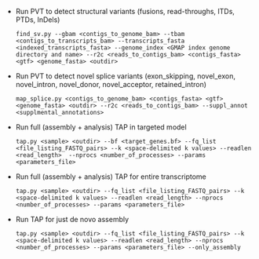 * Run PVT to detect structural variants (fusions, read-throughs, ITDs, PTDs, InDels)

  ```
  find_sv.py --gbam <contigs_to_genome_bam> --tbam <contigs_to_transcripts_bam> --transcripts_fasta <indexed_transcripts_fasta> --genome_index <GMAP index genome directory and name> --r2c <reads_to_contigs_bam> <contigs_fasta> <gtf> <genome_fasta> <outdir>
  ```

* Run PVT to detect novel splice variants (exon_skipping, novel_exon, novel_intron, novel_donor, novel_acceptor, retained_intron)

  ```
  map_splice.py <contigs_to_genome_bam> <contigs_fasta> <gtf> <genome_fasta> <outdir> --r2c <reads_to_contigs_bam> --suppl_annot <supplmental_annotations>
  ```

* Run full (assembly + analysis) TAP in targeted model

  ```
  tap.py <sample> <outdir> --bf <target_genes.bf> --fq_list <file_listing_FASTQ_pairs> --k <space-delimited k values> --readlen <read_length>  --nprocs <number_of_processes> --params <parameters_file>
  ```

* Run full (assembly + analysis) TAP for entire transcriptome

  ```
  tap.py <sample> <outdir> --fq_list <file_listing_FASTQ_pairs> --k <space-delimited k values> --readlen <read_length> --nprocs <number_of_processes> --params <parameters_file>
  ```

* Run TAP for just de novo assembly

  ```
  tap.py <sample> <outdir> --fq_list <file_listing_FASTQ_pairs> --k <space-delimited k values> --readlen <read_length> --nprocs <number_of_processes> --params <parameters_file> --only_assembly
  ```
  